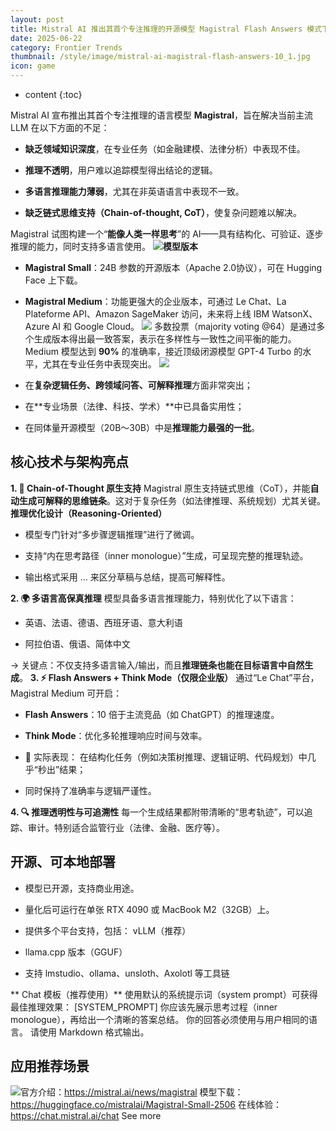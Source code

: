 ```yaml
---
layout: post
title: Mistral AI 推出其首个专注推理的开源模型 Magistral Flash Answers 模式下 推理速度比竞争对手快10倍
date: 2025-06-22
category: Frontier Trends
thumbnail: /style/image/mistral-ai-magistral-flash-answers-10_1.jpg
icon: game
---
```

* content
{:toc}

Mistral AI 宣布推出其首个专注推理的语言模型 **Magistral**，旨在解决当前主流 LLM 在以下方面的不足：

- **缺乏领域知识深度**，在专业任务（如金融建模、法律分析）中表现不佳。

- **推理不透明**，用户难以追踪模型得出结论的逻辑。

- **多语言推理能力薄弱**，尤其在非英语语言中表现不一致。

- **缺乏链式思维支持（Chain-of-thought, CoT）**，使复杂问题难以解决。

Magistral 试图构建一个“**能像人类一样思考**”的 AI——具有结构化、可验证、逐步推理的能力，同时支持多语言使用。
![](https://assets-v2.circle.so/1ktkb1h1bolve7kykg6lziw7jov1)**模型版本**

- **Magistral Small**：24B 参数的开源版本（Apache 2.0协议），可在 Hugging Face 上下载。

- **Magistral Medium**：功能更强大的企业版本，可通过 Le Chat、La Plateforme API、Amazon SageMaker 访问，未来将上线 IBM WatsonX、Azure AI 和 Google Cloud。
![](https://assets-v2.circle.so/d9isxzj5h8mg9stwlq2byyztu1hv)
多数投票（majority voting @64）是通过多个生成版本得出最一致答案，表示在多样性与一致性之间平衡的能力。
Medium 模型达到 **90%** 的准确率，接近顶级闭源模型 GPT-4 Turbo 的水平，尤其在专业任务中表现突出。
![](https://assets-v2.circle.so/n8dfxejaje6qu3aic4d6o4fkane9)
- 在**复杂逻辑任务、跨领域问答、可解释推理**方面非常突出；

- 在**专业场景（法律、科技、学术）**中已具备实用性；

- 在同体量开源模型（20B～30B）中是**推理能力最强的一批**。

## 核心技术与架构亮点
**1. 🧩 Chain-of-Thought 原生支持**
Magistral 原生支持链式思维（CoT），并能**自动生成可解释的思维链条**。这对于复杂任务（如法律推理、系统规划）尤其关键。
**推理优化设计（Reasoning-Oriented）**

- 模型专门针对“多步骤逻辑推理”进行了微调。

- 支持“内在思考路径（inner monologue）”生成，可呈现完整的推理轨迹。

- 输出格式采用 <think>...</think> 来区分草稿与总结，提高可解释性。

**2. 🌍 多语言高保真推理**
模型具备多语言推理能力，特别优化了以下语言：

- 英语、法语、德语、西班牙语、意大利语

- 阿拉伯语、俄语、简体中文

→ 关键点：不仅支持多语言输入/输出，而且**推理链条也能在目标语言中自然生成**。
**3. ⚡ Flash Answers + Think Mode（仅限企业版）**
通过“Le Chat”平台，Magistral Medium 可开启：

- **Flash Answers**：10 倍于主流竞品（如 ChatGPT）的推理速度。

- **Think Mode**：优化多轮推理响应时间与效率。

- 🧠 实际表现：
在结构化任务（例如决策树推理、逻辑证明、代码规划）中几乎“秒出”结果；

- 同时保持了准确率与逻辑严谨性。

**4. 🔍 推理透明性与可追溯性**
每一个生成结果都附带清晰的“思考轨迹”，可以追踪、审计。特别适合监管行业（法律、金融、医疗等）。

## 开源、可本地部署

- 模型已开源，支持商业用途。

- 量化后可运行在单张 RTX 4090 或 MacBook M2（32GB）上。

- 提供多个平台支持，包括：
vLLM（推荐）

- llama.cpp 版本（GGUF）

- 支持 lmstudio、ollama、unsloth、Axolotl 等工具链

** Chat 模板（推荐使用）**
使用默认的系统提示词（system prompt）可获得最佳推理效果：
[SYSTEM_PROMPT]
你应该先展示思考过程（inner monologue），再给出一个清晰的答案总结。
你的回答必须使用与用户相同的语言。
请使用 Markdown 格式输出。
## 应用推荐场景
![](https://assets-v2.circle.so/sfrhxje1qvzfh4rdqcxk11zeym1k)官方介绍：https://mistral.ai/news/magistral
模型下载：https://huggingface.co/mistralai/Magistral-Small-2506
在线体验：https://chat.mistral.ai/chat
See more